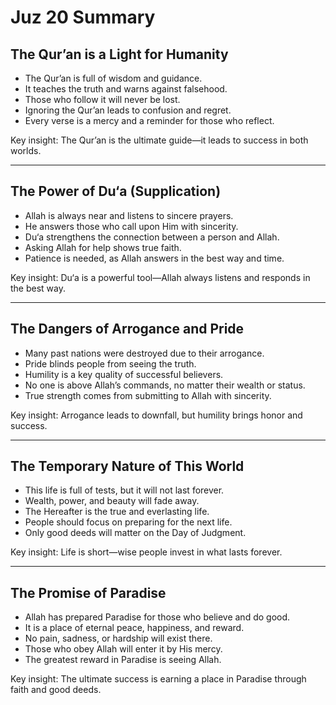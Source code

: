 # Juz 20 Summary

## The Qur’an is a Light for Humanity

- The Qur’an is full of wisdom and guidance.
- It teaches the truth and warns against falsehood.
- Those who follow it will never be lost.
- Ignoring the Qur’an leads to confusion and regret.
- Every verse is a mercy and a reminder for those who reflect.

Key insight: The Qur’an is the ultimate guide—it leads to success in both worlds.

---

## The Power of Du‘a (Supplication)

- Allah is always near and listens to sincere prayers.
- He answers those who call upon Him with sincerity.
- Du‘a strengthens the connection between a person and Allah.
- Asking Allah for help shows true faith.
- Patience is needed, as Allah answers in the best way and time.

Key insight: Du‘a is a powerful tool—Allah always listens and responds in the best way.

---

## The Dangers of Arrogance and Pride

- Many past nations were destroyed due to their arrogance.
- Pride blinds people from seeing the truth.
- Humility is a key quality of successful believers.
- No one is above Allah’s commands, no matter their wealth or status.
- True strength comes from submitting to Allah with sincerity.

Key insight: Arrogance leads to downfall, but humility brings honor and success.

---

## The Temporary Nature of This World

- This life is full of tests, but it will not last forever.
- Wealth, power, and beauty will fade away.
- The Hereafter is the true and everlasting life.
- People should focus on preparing for the next life.
- Only good deeds will matter on the Day of Judgment.

Key insight: Life is short—wise people invest in what lasts forever.

---

## The Promise of Paradise

- Allah has prepared Paradise for those who believe and do good.
- It is a place of eternal peace, happiness, and reward.
- No pain, sadness, or hardship will exist there.
- Those who obey Allah will enter it by His mercy.
- The greatest reward in Paradise is seeing Allah.

Key insight: The ultimate success is earning a place in Paradise through faith and good deeds.
